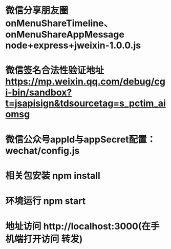 # 微信分享朋友圈 onMenuShareTimeline、onMenuShareAppMessage node+express+jweixin-1.0.0.js 
# 微信签名合法性验证地址 https://mp.weixin.qq.com/debug/cgi-bin/sandbox?t=jsapisign&tdsourcetag=s_pctim_aiomsg
# 微信公众号appId与appSecret配置： wechat/config.js
# 相关包安装  npm install
# 环境运行    npm start
# 地址访问    http://localhost:3000(在手机端打开访问 转发)
